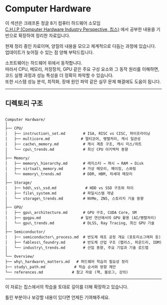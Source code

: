 # Computer Hardware

이 섹션은 크래프톤 정글 8기 컴퓨터 하드웨어 소모임  
[C.H.I.P (Computer Hardware Industry Perspective, 칩스)](https://github.com/Computer-Hardware-Industry-Perspective) 에서 공부한 내용을 기반으로 확장하여 정리한 자료입니다.  

현재 정리 중인 자료이며, 양질의 내용을 모으고 체계적으로 다듬는 과정에 있습니다.  
업데이트가 늦어질 수 있는 점 양해 부탁드립니다.  

소프트웨어는 하드웨어 위에서 동작합니다.  
따라서 CPU, 메모리, 저장장치, GPU 같은 주요 구성 요소와 그 동작 원리를 이해하면,  
코드 실행 과정과 성능 특성을 더 정확히 파악할 수 있습니다.  
또한 시스템 성능 분석, 최적화, 장애 원인 파악 같은 실무 문제 해결에도 도움이 됩니다.  

---

## 디렉토리 구조

```

Computer Hardware/
│
├── CPU/
│   ├── instruction\_set.md        # ISA, RISC vs CISC, 파이프라이닝
│   ├── multicore.md              # 멀티코어, 병렬처리, 캐시 일관성
│   ├── cache\_memory.md           # 캐시 계층 구조, 캐시 미스/히트
│   └── cpu\_trends.md             # 최신 CPU 아키텍처 동향
│
├── Memory/
│   ├── memory\_hierarchy.md       # 레지스터 → 캐시 → RAM → Disk
│   ├── virtual\_memory.md         # 가상 메모리, 페이징, 스와핑
│   └── memory\_trends.md          # DDR, HBM, 차세대 메모리
│
├── Storage/
│   ├── hdd\_vs\_ssd.md             # HDD vs SSD 구조와 차이
│   ├── file\_system.md            # 파일시스템 개념
│   └── storage\_trends.md         # NVMe, ZNS, 스토리지 기술 동향
│
├── GPU/
│   ├── gpu\_architecture.md       # GPU 구조, CUDA Core, SM
│   ├── gpgpu.md                  # 일반 연산에서의 GPU 활용 (AI/병렬처리)
│   └── gpu\_trends.md             # DLSS, Ray Tracing, 최신 GPU 기술
│
├── Semiconductor/
│   ├── semiconductor\_process.md  # 반도체 제조 공정 개요 (포토리소그래피 등)
│   ├── fabless\_foundry.md        # 반도체 산업 구조 (팹리스, 파운드리, IDM)
│   └── industry\_trends.md        # 산업 동향, 주요 기업과 기술 로드맵
│
└── Overview/
├── why\_hardware\_matters.md   # 하드웨어 학습의 필요성 정리
├── study\_path.md             # 학습 순서와 방향 제안
└── references.md             # 참고 자료 (책, 블로그, 강의)

```

---

이 자료는 칩스에서의 학습을 토대로 깊이를 더해 확장하고 있습니다.  

틀린 부분이나 보강할 내용이 있다면 언제든 기여해주세요.  
